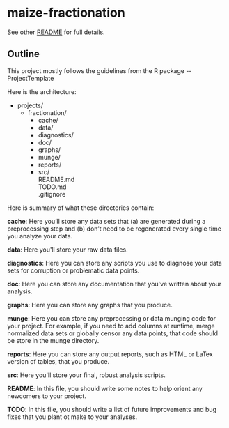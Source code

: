 # maize-fractionation

See other [README](doc/README.md) for full details.

## Outline

This project mostly follows the guidelines from the R package -- ProjectTemplate

Here is the architecture: 

- projects/ 
	- fractionation/
		- cache/
		- data/
		- diagnostics/
		- doc/
		- graphs/
		- munge/
		- reports/
		- src/  
		README.md  
		TODO.md  
		.gitignore  

Here is summary of what these directories contain:

**cache**: Here you’ll store any data sets that (a) are generated during a preprocessing step and (b) don’t need to be regenerated every single time you analyze your data.  

**data**: Here you'll store your raw data files.  

**diagnostics**: Here you can store any scripts you use to diagnose your data sets for corruption or problematic data points.  

**doc**: Here you can store any documentation that you've written about your analysis.

**graphs**: Here you can store any graphs that you produce.  

**munge**: Here you can store any preprocessing or data munging code for your project. For example, if you need to add columns at runtime, merge normalized data sets or globally censor any data points, that code should be store in the munge directory. 

**reports**: Here you can store any output reports, such as HTML or LaTex version of tables, that you produce.

**src**: Here you'll store your final, robust analysis scripts. 

**README**: In this file, you should write some notes to help orient any newcomers to your project.

**TODO**: In this file, you should write a list of future improvements and bug fixes that you plant ot make to your analyses.
